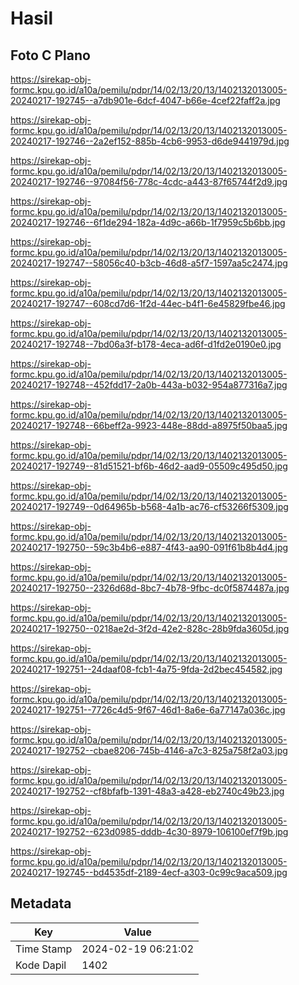# Hasil

## Foto C Plano

https://sirekap-obj-formc.kpu.go.id/a10a/pemilu/pdpr/14/02/13/20/13/1402132013005-20240217-192745--a7db901e-6dcf-4047-b66e-4cef22faff2a.jpg

https://sirekap-obj-formc.kpu.go.id/a10a/pemilu/pdpr/14/02/13/20/13/1402132013005-20240217-192746--2a2ef152-885b-4cb6-9953-d6de9441979d.jpg

https://sirekap-obj-formc.kpu.go.id/a10a/pemilu/pdpr/14/02/13/20/13/1402132013005-20240217-192746--97084f56-778c-4cdc-a443-87f65744f2d9.jpg

https://sirekap-obj-formc.kpu.go.id/a10a/pemilu/pdpr/14/02/13/20/13/1402132013005-20240217-192746--6f1de294-182a-4d9c-a66b-1f7959c5b6bb.jpg

https://sirekap-obj-formc.kpu.go.id/a10a/pemilu/pdpr/14/02/13/20/13/1402132013005-20240217-192747--58056c40-b3cb-46d8-a5f7-1597aa5c2474.jpg

https://sirekap-obj-formc.kpu.go.id/a10a/pemilu/pdpr/14/02/13/20/13/1402132013005-20240217-192747--608cd7d6-1f2d-44ec-b4f1-6e45829fbe46.jpg

https://sirekap-obj-formc.kpu.go.id/a10a/pemilu/pdpr/14/02/13/20/13/1402132013005-20240217-192748--7bd06a3f-b178-4eca-ad6f-d1fd2e0190e0.jpg

https://sirekap-obj-formc.kpu.go.id/a10a/pemilu/pdpr/14/02/13/20/13/1402132013005-20240217-192748--452fdd17-2a0b-443a-b032-954a877316a7.jpg

https://sirekap-obj-formc.kpu.go.id/a10a/pemilu/pdpr/14/02/13/20/13/1402132013005-20240217-192748--66beff2a-9923-448e-88dd-a8975f50baa5.jpg

https://sirekap-obj-formc.kpu.go.id/a10a/pemilu/pdpr/14/02/13/20/13/1402132013005-20240217-192749--81d51521-bf6b-46d2-aad9-05509c495d50.jpg

https://sirekap-obj-formc.kpu.go.id/a10a/pemilu/pdpr/14/02/13/20/13/1402132013005-20240217-192749--0d64965b-b568-4a1b-ac76-cf53266f5309.jpg

https://sirekap-obj-formc.kpu.go.id/a10a/pemilu/pdpr/14/02/13/20/13/1402132013005-20240217-192750--59c3b4b6-e887-4f43-aa90-091f61b8b4d4.jpg

https://sirekap-obj-formc.kpu.go.id/a10a/pemilu/pdpr/14/02/13/20/13/1402132013005-20240217-192750--2326d68d-8bc7-4b78-9fbc-dc0f5874487a.jpg

https://sirekap-obj-formc.kpu.go.id/a10a/pemilu/pdpr/14/02/13/20/13/1402132013005-20240217-192750--0218ae2d-3f2d-42e2-828c-28b9fda3605d.jpg

https://sirekap-obj-formc.kpu.go.id/a10a/pemilu/pdpr/14/02/13/20/13/1402132013005-20240217-192751--24daaf08-fcb1-4a75-9fda-2d2bec454582.jpg

https://sirekap-obj-formc.kpu.go.id/a10a/pemilu/pdpr/14/02/13/20/13/1402132013005-20240217-192751--7726c4d5-9f67-46d1-8a6e-6a77147a036c.jpg

https://sirekap-obj-formc.kpu.go.id/a10a/pemilu/pdpr/14/02/13/20/13/1402132013005-20240217-192752--cbae8206-745b-4146-a7c3-825a758f2a03.jpg

https://sirekap-obj-formc.kpu.go.id/a10a/pemilu/pdpr/14/02/13/20/13/1402132013005-20240217-192752--cf8bfafb-1391-48a3-a428-eb2740c49b23.jpg

https://sirekap-obj-formc.kpu.go.id/a10a/pemilu/pdpr/14/02/13/20/13/1402132013005-20240217-192752--623d0985-dddb-4c30-8979-106100ef7f9b.jpg

https://sirekap-obj-formc.kpu.go.id/a10a/pemilu/pdpr/14/02/13/20/13/1402132013005-20240217-192745--bd4535df-2189-4ecf-a303-0c99c9aca509.jpg


## Metadata

| Key        | Value               |
| ---------- | ------------------- |
| Time Stamp | 2024-02-19 06:21:02 |
| Kode Dapil | 1402                |



